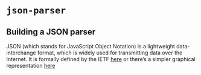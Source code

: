 # `json-parser`

## Building a JSON parser

JSON (which stands for JavaScript Object Notation) is a lightweight data-interchange format, which is widely used for transmitting data over the Internet. It is formally defined by the IETF [here](https://tools.ietf.org/html/std90) or there’s a simpler graphical representation [here](https://www.json.org/json-en.html)
